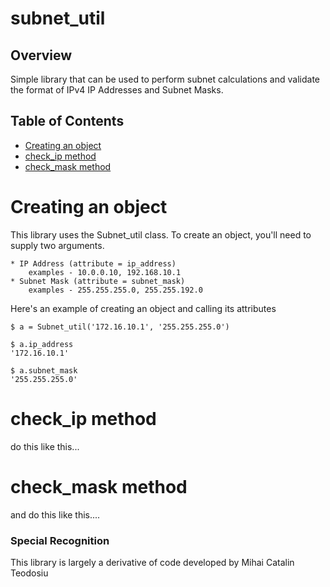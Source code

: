 # subnet_util

## Overview
Simple library that can be used to perform subnet calculations and validate
the format of IPv4 IP Addresses and Subnet Masks.

## Table of Contents
  * [Creating an object](#creating-an-object)
  * [check_ip method](#check_ip-method)
  * [check_mask method](#check_mask-method)

# Creating an object
This library uses the Subnet_util class.  To create an object, you'll need to supply two arguments.

    * IP Address (attribute = ip_address)
        examples - 10.0.0.10, 192.168.10.1
    * Subnet Mask (attribute = subnet_mask)
        examples - 255.255.255.0, 255.255.192.0

Here's an example of creating an object and calling its attributes
```
$ a = Subnet_util('172.16.10.1', '255.255.255.0')
```
```
$ a.ip_address
'172.16.10.1'
```
```
$ a.subnet_mask
'255.255.255.0'
```
# check_ip method
do this like this...

# check_mask method
and do this like this....


### Special Recognition
This library is largely a derivative of code developed by Mihai Catalin Teodosiu
